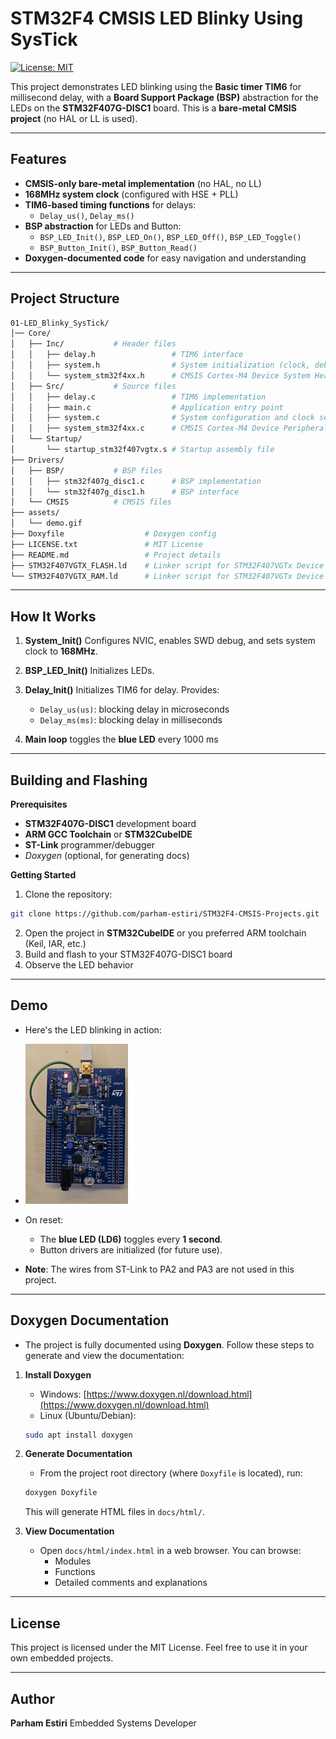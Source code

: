 # STM32F4 CMSIS LED Blinky Using SysTick

[![License: MIT](https://img.shields.io/badge/License-MIT-yellow.svg)](LICENSE)

This project demonstrates LED blinking using the **Basic timer TIM6** for millisecond delay, with a **Board Support Package (BSP)** abstraction for the LEDs on the **STM32F407G-DISC1** board. This is a **bare-metal CMSIS project** (no HAL or LL is used).

---
## Features

- **CMSIS-only bare-metal implementation** (no HAL, no LL)
- **168MHz system clock** (configured with HSE + PLL)
- **TIM6-based timing functions** for delays:
  - `Delay_us()`, `Delay_ms()`
- **BSP abstraction** for LEDs and Button:
  - `BSP_LED_Init()`, `BSP_LED_On()`, `BSP_LED_Off()`, `BSP_LED_Toggle()`
  - `BSP_Button_Init()`, `BSP_Button_Read()`
- **Doxygen-documented code** for easy navigation and understanding

---
## Project Structure

```bash
01-LED_Blinky_SysTick/
│── Core/
│   ├── Inc/           # Header files
│   │   ├── delay.h                 # TIM6 interface
│   │   ├── system.h                # System initialization (clock, debug, NVIC)
│   │   └── system_stm32f4xx.h      # CMSIS Cortex-M4 Device System Header File for STM32F4xx devices
│   ├── Src/           # Source files
│   │   ├── delay.c                 # TIM6 implementation
│   │   ├── main.c                  # Application entry point
│   │   ├── system.c                # System configuration and clock setup
│   │   ├── system_stm32f4xx.c      # CMSIS Cortex-M4 Device Peripheral Access Layer System Source File
│   └── Startup/
│       └── startup_stm32f407vgtx.s # Startup assembly file    
├── Drivers/
│   ├── BSP/           # BSP files
│   │   ├── stm32f407g_disc1.c      # BSP implementation
│   │   └── stm32f407g_disc1.h      # BSP interface
│   └── CMSIS          # CMSIS files
├── assets/
│   └── demo.gif
├── Doxyfile                  # Doxygen config
├── LICENSE.txt               # MIT License
├── README.md                 # Project details
├── STM32F407VGTX_FLASH.ld    # Linker script for STM32F407VGTx Device from STM32F4 series
└── STM32F407VGTX_RAM.ld      # Linker script for STM32F407VGTx Device from STM32F4 series
```
---
## How It Works

1. **System_Init()**
   Configures NVIC, enables SWD debug, and sets system clock to **168MHz**.

2. **BSP_LED_Init()**
   Initializes LEDs.

3. **Delay_Init()**
   Initializes TIM6 for delay. Provides:
     - `Delay_us(us)`: blocking delay in microseconds
     - `Delay_ms(ms)`: blocking delay in milliseconds
  
4. **Main loop**
   toggles the **blue LED** every 1000 ms

---
## Building and Flashing
**Prerequisites**
  - **STM32F407G-DISC1** development board
  - **ARM GCC Toolchain** or **STM32CubeIDE**
  - **ST-Link** programmer/debugger
  - *Doxygen* (optional, for generating docs)

**Getting Started**
1. Clone the repository:
```bash
git clone https://github.com/parham-estiri/STM32F4-CMSIS-Projects.git
```
2. Open the project in **STM32CubeIDE** or you preferred ARM toolchain (Keil, IAR, etc.)
3. Build and flash to your STM32F407G-DISC1 board
4. Observe the LED behavior
---
## Demo
- Here's the LED blinking in action:

- ![LED Blinky Demo](assets/demo.gif)
- On reset:
  - The **blue LED (LD6)** toggles every **1 second**.
  - Button drivers are initialized (for future use).

- **Note**: The wires from ST-Link to PA2 and PA3 are not used in this project.

---
## Doxygen Documentation
- The project is fully documented using **Doxygen**. Follow these steps to generate and view the documentation:
1. **Install Doxygen**
    - Windows: [https://www.doxygen.nl/download.html](https://www.doxygen.nl/download.html)
    - Linux (Ubuntu/Debian):
    ```bash
    sudo apt install doxygen
    ```

2. **Generate Documentation**
    - From the project root directory (where `Doxyfile` is located), run:
    ```bash
    doxygen Doxyfile
    ```
    This will generate HTML files in `docs/html/`.

3. **View Documentation**
    - Open `docs/html/index.html` in a web browser. You can browse:
      - Modules
      - Functions
      - Detailed comments and explanations

---
## License
This project is licensed under the MIT License.
Feel free to use it in your own embedded projects.

---
## Author
**Parham Estiri**
Embedded Systems Developer